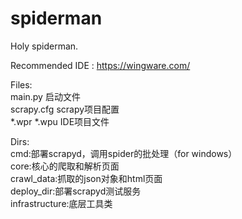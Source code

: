 spiderman
=========
> 
Holy spiderman.
> 
Recommended IDE : https://wingware.com/
> 
Files:<br>
main.py 启动文件<br>
scrapy.cfg scrapy项目配置<br>
*.wpr *.wpu IDE项目文件<br>
> 
Dirs:<br>
cmd:部署scrapyd，调用spider的批处理（for windows）<br>
core:核心的爬取和解析页面<br>
crawl_data:抓取的json对象和html页面<br>
deploy_dir:部署scrapyd测试服务<br>
infrastructure:底层工具类<br>
